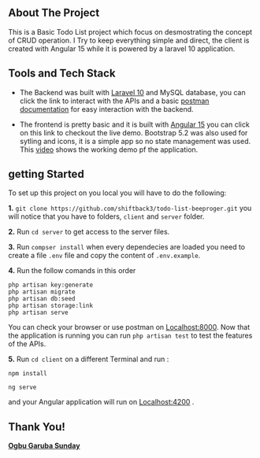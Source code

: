 ## About The Project
This is a Basic Todo List project which focus on desmostrating the concept of CRUD operation.
I Try to keep everything simple and direct, the client is created with Angular 15 while it is powered by a laravel 10 application.

## Tools and Tech Stack
- The Backend was built with [Laravel 10](https://demo-api.simplensmart.com/api) and MySQL database, you can click the link to interact with the APIs and a basic [postman documentation](https://documenter.getpostman.com/view/9683241/2s93JqRjVH) for easy interaction with the backend.

- The frontend is pretty basic and it is built with [Angular 15](https://todo-app.simplensmart.com/list) you can click on this link to checkout the live demo. Bootstrap 5.2 was also used for sytling and icons, it is a simple app so no state management was used.
This [video](https://www.loom.com/share/571f119693e94951971b4567d03ce4a5) shows the working demo pf the application.

## getting Started

To set up this project on you local you will have to do the following:

**1.** `git clone https://github.com/shiftback3/todo-list-beeproger.git` you will notice that you have to folders, `client` and `server` folder.

**2.** Run `cd server` to get access to the server files.

**3.** Run `compser install` when every dependecies are loaded you need to create a file `.env` file and copy the content of `.env.example`.

**4.** Run the follow comands in this order 
```
php artisan key:generate
php artisan migrate
php artisan db:seed
php artisan storage:link
php artisan serve
```
You can check your browser or use postman on [Localhost:8000](http://localhost:8000).
Now that the application is running you can run `php artisan test` to test the features of the APIs.

**5.** Run `cd client` on a different Terminal and run :
```
npm install

ng serve
```
and your Angular application will run on [Localhost:4200](http://localhost:4200) .

## Thank You!
**[Ogbu Garuba Sunday](https://ogbugarubasunday.surge.sh/)**

